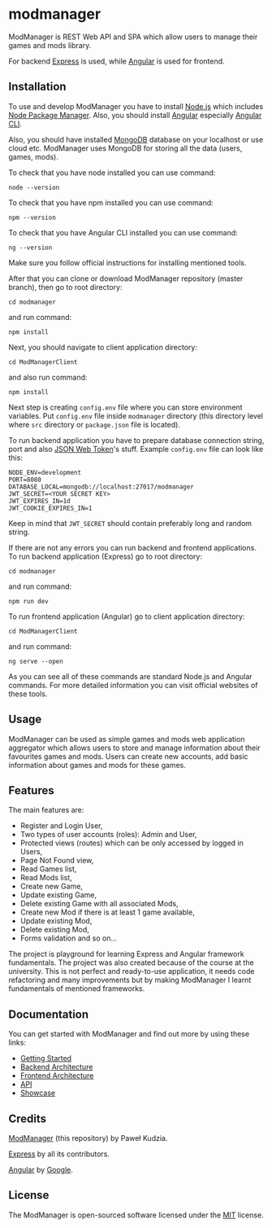 # modmanager

ModManager is REST Web API and SPA which allow users to manage their games and mods library.

For backend [Express](https://expressjs.com/) is used, while [Angular](https://angular.io/) is used for frontend.

## Installation

To use and develop ModManager you have to install [Node.js](https://nodejs.org/en/) which includes [Node Package Manager](https://www.npmjs.com/get-npm). Also, you should install [Angular](https://angular.io/) especially [Angular CLI](https://angular.io/cli).

Also, you should have installed [MongoDB](https://www.mongodb.com/) database on your localhost or use cloud etc. ModManager uses MongoDB for storing all the data (users, games, mods).

To check that you have node installed you can use command:

```node --version```

To check that you have npm installed you can use command:

```npm --version```

To check that you have Angular CLI installed you can use command:

```ng --version```

Make sure you follow official instructions for installing mentioned tools.

After that you can clone or download ModManager repository (master branch), then go to root directory:

```cd modmanager```

and run command:

```npm install```

Next, you should navigate to client application directory:

```cd ModManagerClient```

and also run command:

```npm install```

Next step is creating `config.env` file where you can store environment variables. Put `config.env` file inside `modmanager` directory (this directory level where `src` directory or `package.json` file is located).

To run backend application you have to prepare database connection string, port and also [JSON Web Token](https://jwt.io/)'s stuff. Example `config.env` file can look like this:

```
NODE_ENV=development
PORT=8080
DATABASE_LOCAL=mongodb://localhost:27017/modmanager
JWT_SECRET=<YOUR SECRET KEY>
JWT_EXPIRES_IN=1d
JWT_COOKIE_EXPIRES_IN=1
```

Keep in mind that `JWT_SECRET` should contain preferably long and random string.

If there are not any errors you can run backend and frontend applications. To run backend application (Express) go to root directory:

```cd modmanager```

and run command:

```npm run dev```

To run frontend application (Angular) go to client application directory:

```cd ModManagerClient```

and run command:

```ng serve --open```

As you can see all of these commands are standard Node.js and Angular commands. For more detailed information you can visit official websites of these tools.

## Usage

ModManager can be used as simple games and mods web application aggregator which allows users to store and manage information about their favourites games and mods. Users can create new accounts, add basic information about games and mods for these games.

## Features

The main features are:
* Register and Login User,
* Two types of user accounts (roles): Admin and User,
* Protected views (routes) which can be only accessed by logged in Users,
* Page Not Found view,
* Read Games list,
* Read Mods list,
* Create new Game,
* Update existing Game,
* Delete existing Game with all associated Mods,
* Create new Mod if there is at least 1 game available,
* Update existing Mod,
* Delete existing Mod,
* Forms validation and so on...

The project is playground for learning Express and Angular framework fundamentals. The project was also created because of the course at the university. This is not perfect and ready-to-use application, it needs code refactoring and many improvements but by making ModManager I learnt fundamentals of mentioned frameworks.

## Documentation

You can get started with ModManager and find out more by using these links:
* [Getting Started](https://github.com/pawelkudzia/modmanager/blob/feature/docs/GETTING_STARTED.md)
* [Backend Architecture](https://github.com/pawelkudzia/modmanager/blob/feature/docs/BACKEND_ARCHITECTURE.md)
* [Frontend Architecture](https://github.com/pawelkudzia/modmanager/blob/feature/docs/FRONTEND_ARCHITECTURE.md)
* [API](https://github.com/pawelkudzia/modmanager/blob/feature/docs/API.md)
* [Showcase](https://github.com/pawelkudzia/modmanager/blob/feature/docs/SHOWCASE.md)

## Credits

[ModManager](https://github.com/pawelkudzia/modmanager) (this repository) by Paweł Kudzia.

[Express](https://expressjs.com/) by all its contributors.

[Angular](https://angular.io/) by [Google](https://about.google/).

## License

The ModManager is open-sourced software licensed under the [MIT](https://github.com/pawelkudzia/modmanager/blob/master/LICENSE) license.
